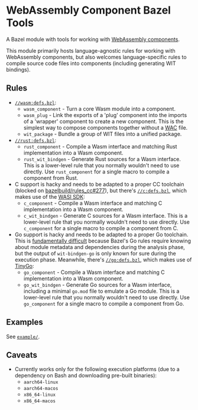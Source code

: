 # WebAssembly Component Bazel Tools

A Bazel module with tools
for working with [WebAssembly components](https://component-model.bytecodealliance.org/).

This module primarily hosts
language-agnostic rules for working with WebAssembly components,
but also welcomes language-specific rules to compile source code files into components
(including generating WIT bindings).

## Rules

- [`//wasm:defs.bzl`](wasm/defs.bzl):
  * `wasm_component` - Turn a core Wasm module into a component.
  * `wasm_plug` - Link the exports of a 'plug' component
    into the imports of a 'wrapper' component to create a new component.
    This is the simplest way to compose components together
    without a [WAC](https://github.com/bytecodealliance/wac) file.
  * `wit_package` - Bundle a group of WIT files into a unified package.
- [`//rust:defs.bzl`](rust/defs.bzl):
  * `rust_component` - Compile a Wasm interface and matching Rust implementation
    into a Wasm component.
  * `rust_wit_bindgen` - Generate Rust sources for a Wasm interface.
    This is a lower-level rule that you normally wouldn't need to use directly.
    Use `rust_component` for a single macro to compile a component from Rust.
- C support is hacky and needs to be adapted to a proper CC toolchain
  (blocked on [bazelbuild/rules_cc#277](https://github.com/bazelbuild/rules_cc/issues/277)),
  but there's [`//c:defs.bzl`](c/defs.bzl),
  which makes use of the [WASI SDK](https://github.com/WebAssembly/wasi-sdk):
  * `c_component` - Compile a Wasm interface and matching C implementation
    into a Wasm component.
  * `c_wit_bindgen` - Generate C sources for a Wasm interface.
    This is a lower-level rule that you normally wouldn't need to use directly.
    Use `c_component` for a single macro to compile a component from C.
- Go support is hacky and needs to be adapted to a proper Go toolchain.
  This is [fundamentally difficult](https://github.com/bazel-contrib/rules_go/issues/4333)
  because Bazel's Go rules require knowing about module metadata and dependencies
  during the analysis phase,
  but the output of `wit-bindgen-go` is only known for sure during the execution phase.
  Meanwhile, there's [`//go:defs.bzl`](go/defs.bzl),
  which makes use of [TinyGo](https://tinygo.org/):
  * `go_component` - Compile a Wasm interface and matching C implementation
    into a Wasm component.
  * `go_wit_bindgen` - Generate Go sources for a Wasm interface,
    including a minimal `go.mod` file to emulate a Go module.
    This is a lower-level rule that you normally wouldn't need to use directly.
    Use `go_component` for a single macro to compile a component from Go.

## Examples

See [`example/`](example/).

## Caveats

- Currently works only for the following execution platforms
  (due to a dependency on Bash and downloading pre-built binaries):
  * `aarch64-linux`
  * `aarch64-macos`
  * `x86_64-linux`
  * `x86_64-macos`
